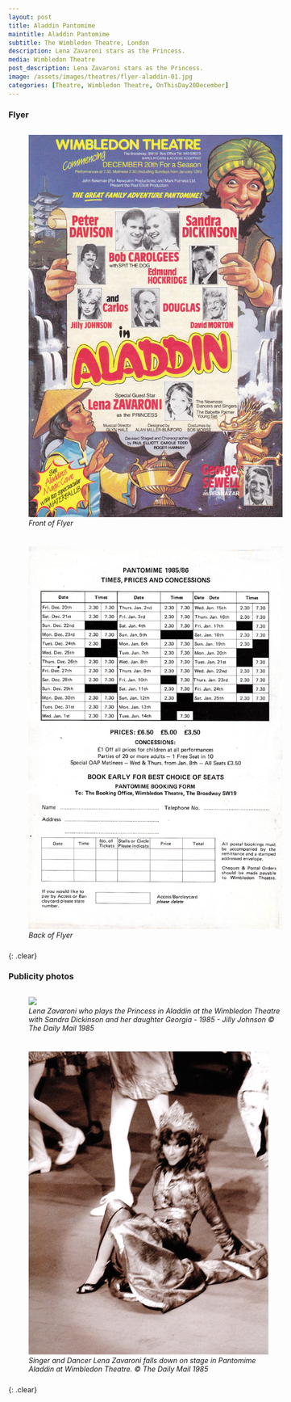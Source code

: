 ```yaml
---
layout: post
title: Aladdin Pantomime
maintitle: Aladdin Pantomime
subtitle: The Wimbledon Theatre, London
description: Lena Zavaroni stars as the Princess.
media: Wimbledon Theatre
post_description: Lena Zavaroni stars as the Princess.
image: /assets/images/theatres/flyer-aladdin-01.jpg
categories: [Theatre, Wimbledon Theatre, OnThisDay20December]
---
```


### Flyer

<figure class="fig1">
<a href="/assets/images/theatres/flyer-aladdin-01.jpg"><img src="/assets/images/theatres/flyer-aladdin-01.jpg" class="full-width zoom-in"></a>
<figcaption>
<cite>Front of Flyer</cite>
</figcaption>
</figure>

<figure class="fig2">
<a href="/assets/images/theatres/flyer-aladdin-02.jpg"><img src="/assets/images/theatres/flyer-aladdin-02.jpg" class="full-width zoom-in"></a>
<figcaption>
<cite>Back  of Flyer</cite>
</figcaption>
</figure>

{: .clear}

### Publicity photos
<figure class="fig1">
<a href="/assets/images/theatres/aladdin-01.jpg"><img src="/assets/images/theatres/aladdin-01.jpg" class="full-width zoom-in"></a>
<figcaption>
<cite>Lena Zavaroni who plays the Princess in Aladdin at the Wimbledon Theatre with Sandra Dickinson and her daughter Georgia - 1985 - Jilly Johnson © The Daily Mail 1985</cite>
</figcaption>
</figure>

<figure class="fig2">
<a href="/assets/images/theatres/aladdin-02.jpg"><img src="/assets/images/theatres/aladdin-02.jpg" class="full-width zoom-in"></a>
<figcaption>
<cite>Singer and Dancer Lena Zavaroni falls down on stage in Pantomime Aladdin at Wimbledon Theatre. © The Daily Mail 1985</cite>
</figcaption>
</figure>

<br />{: .clear}

<style>
.dt-published {display: none;}

.post-meta:after {content: "20 December 1985 - 25 February 1986";}

.fig1 {float:left; width:49%;}
figcaption {float:left; width:100%;}

.fig2 {float:right; width:49%;}
figcaption {float:left; width:100%;}

@media screen and (orientation:portrait) {
.fig1, .fig2 {float:left; width:100%;}
figcaption {float:left; width:100%; margin-bottom: 10px;}
}
</style>

